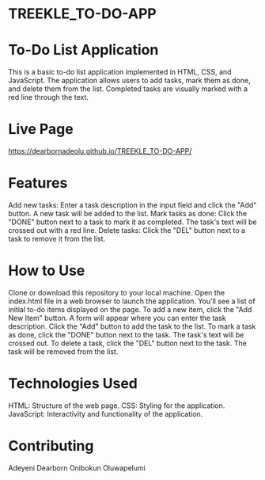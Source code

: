# TREEKLE_TO-DO-APP
# To-Do List Application
This is a basic to-do list application implemented in HTML, CSS, and JavaScript. The application allows users to add tasks, mark them as done, and delete them from the list. Completed tasks are visually marked with a red line through the text.

# Live Page
https://dearbornadeolu.github.io/TREEKLE_TO-DO-APP/

# Features
Add new tasks: Enter a task description in the input field and click the "Add" button. A new task will be added to the list.
Mark tasks as done: Click the "DONE" button next to a task to mark it as completed. The task's text will be crossed out with a red line.
Delete tasks: Click the "DEL" button next to a task to remove it from the list.
# How to Use
Clone or download this repository to your local machine.
Open the index.html file in a web browser to launch the application.
You'll see a list of initial to-do items displayed on the page.
To add a new item, click the "Add New Item" button. A form will appear where you can enter the task description. Click the "Add" button to add the task to the list.
To mark a task as done, click the "DONE" button next to the task. The task's text will be crossed out.
To delete a task, click the "DEL" button next to the task. The task will be removed from the list.
# Technologies Used
HTML: Structure of the web page.
CSS: Styling for the application.
JavaScript: Interactivity and functionality of the application.
# Contributing
Adeyeni Dearborn
Onibokun Oluwapelumi

